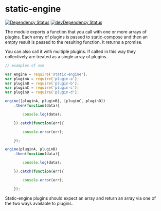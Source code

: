 # static-engine

[![Dependency Status](https://david-dm.org/erickmerchant/static-engine.svg?style=flat-square)](https://david-dm.org/erickmerchant/static-engine) [![devDependency Status](https://david-dm.org/erickmerchant/static-engine/dev-status.svg?style=flat-square)](https://david-dm.org/erickmerchant/static-engine#info=devDependencies)

The module exports a function that you call with one or more arrays of [plugins](https://github.com/erickmerchant/static-compose#plugins). Each array of plugins is passed to [static-compose](https://github.com/erickmerchant/static-compose) and then an empty result is passed to the resulting function. It returns a promise.

You can also call it with multiple plugins. If called in this way they collectively are treated as a single array of plugins.

```javascript
// examples of use

var engine = require('static-engine');
var pluginA = require('plugin-a');
var pluginB = require('plugin-b');
var pluginC = require('plugin-c');
var pluginD = require('plugin-d');

engine([pluginA, pluginB], [pluginC, pluginD])
    .then(function(data){

        console.log(data);

    }).catch(function(err){

        console.error(err);

    });

engine(pluginA, pluginB)
    .then(function(data){

        console.log(data);

    }).catch(function(err){

        console.error(err);

    });

```

Static-engine plugins should expect an array and return an array via one of the two ways available to plugins.
